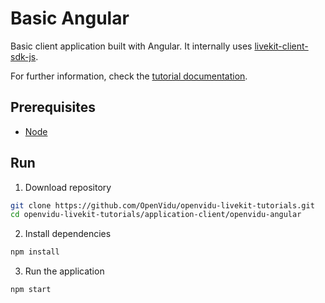 # Basic Angular

Basic client application built with Angular. It internally uses [livekit-client-sdk-js](https://docs.livekit.io/client-sdk-js/).

For further information, check the [tutorial documentation](https://livekit-tutorials.openvidu.io/tutorials/application-client/angular/).

## Prerequisites

-   [Node](https://nodejs.org/en/download)

## Run

1. Download repository

```bash
git clone https://github.com/OpenVidu/openvidu-livekit-tutorials.git
cd openvidu-livekit-tutorials/application-client/openvidu-angular
```

2. Install dependencies

```bash
npm install
```

3. Run the application

```bash
npm start
```
